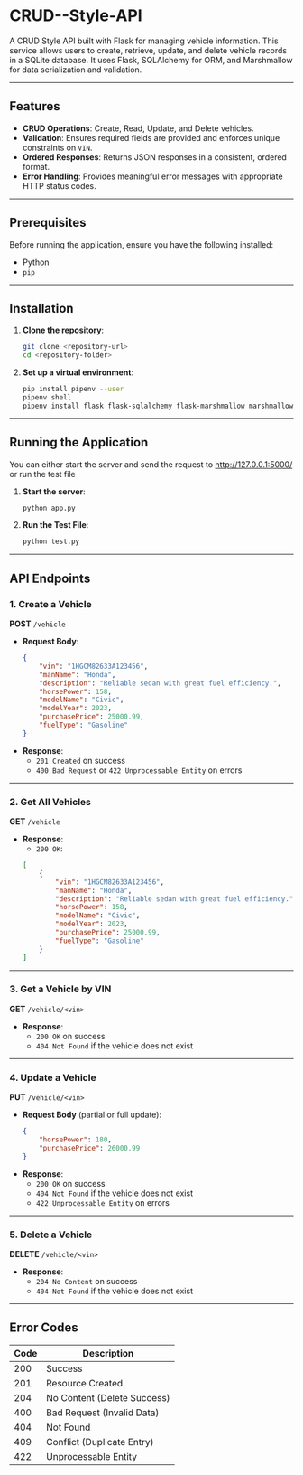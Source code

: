 # CRUD--Style-API

A CRUD Style API built with Flask for managing vehicle information. This service allows users to create, retrieve, update, and delete vehicle records in a SQLite database. It uses Flask, SQLAlchemy for ORM, and Marshmallow for data serialization and validation.

---

## Features
- **CRUD Operations**: Create, Read, Update, and Delete vehicles.
- **Validation**: Ensures required fields are provided and enforces unique constraints on `VIN`.
- **Ordered Responses**: Returns JSON responses in a consistent, ordered format.
- **Error Handling**: Provides meaningful error messages with appropriate HTTP status codes.

---

## Prerequisites
Before running the application, ensure you have the following installed:
- Python 
- `pip` 

---

## Installation
1. **Clone the repository**:
   ```bash
   git clone <repository-url>
   cd <repository-folder>
   ```

2. **Set up a virtual environment**:
   ```bash
   pip install pipenv --user
   pipenv shell
   pipenv install flask flask-sqlalchemy flask-marshmallow marshmallow-sqlalchemy
   ```


---

## Running the Application
You can either start the server and send the request to http://127.0.0.1:5000/ or run the test file
1. **Start the server**:
   ```bash
   python app.py
   ```

2. **Run the Test File**:
   ```bash
   python test.py
   ```

---

## API Endpoints

### 1. Create a Vehicle
**POST** `/vehicle`

- **Request Body**:
   ```json
   {
       "vin": "1HGCM82633A123456",
       "manName": "Honda",
       "description": "Reliable sedan with great fuel efficiency.",
       "horsePower": 158,
       "modelName": "Civic",
       "modelYear": 2023,
       "purchasePrice": 25000.99,
       "fuelType": "Gasoline"
   }
   ```
- **Response**:
   - `201 Created` on success
   - `400 Bad Request` or `422 Unprocessable Entity` on errors

---

### 2. Get All Vehicles
**GET** `/vehicle`

- **Response**:
   - `200 OK`:
   ```json
   [
       {
           "vin": "1HGCM82633A123456",
           "manName": "Honda",
           "description": "Reliable sedan with great fuel efficiency.",
           "horsePower": 158,
           "modelName": "Civic",
           "modelYear": 2023,
           "purchasePrice": 25000.99,
           "fuelType": "Gasoline"
       }
   ]
   ```

---

### 3. Get a Vehicle by VIN
**GET** `/vehicle/<vin>`

- **Response**:
   - `200 OK` on success
   - `404 Not Found` if the vehicle does not exist

---

### 4. Update a Vehicle
**PUT** `/vehicle/<vin>`

- **Request Body** (partial or full update):
   ```json
   {
       "horsePower": 180,
       "purchasePrice": 26000.99
   }
   ```
- **Response**:
   - `200 OK` on success
   - `404 Not Found` if the vehicle does not exist
   - `422 Unprocessable Entity` on errors

---

### 5. Delete a Vehicle
**DELETE** `/vehicle/<vin>`

- **Response**:
   - `204 No Content` on success
   - `404 Not Found` if the vehicle does not exist

---

## Error Codes
| Code | Description                 |
|------|-----------------------------|
| 200  | Success                     |
| 201  | Resource Created            |
| 204  | No Content (Delete Success) |
| 400  | Bad Request (Invalid Data)  |
| 404  | Not Found                   |
| 409  | Conflict (Duplicate Entry)  |
| 422  | Unprocessable Entity        |

